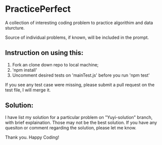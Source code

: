 # PracticePerfect
A collection of interesting coding problem to practice algorithim and data sturcture. 

Source of individual problems, if known, will be included in the prompt.

## Instruction on using this:
1. Fork an clone down repo to local machine;
2. 'npm install'
3. Uncomment desired tests on 'mainTest.js' before you run 'npm test'

If you see any test case were missing, please submit a pull request on the test file, I will merge it.


## Solution: 
I have list my solution for a particular problem on "Yuyi-solution" branch, with brief explaination. Those may not be the best solution. If you have any quesiton or comment regarding the solution, please let me know.

Thank you. Happy Coding!